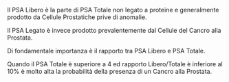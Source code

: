 Il PSA Libero è la parte di PSA Totale non legato a proteine e generalmente prodotto da Cellule Prostatiche prive di anomalie.

Il PSA Legato è invece prodotto prevalentemente dal Cellule del Cancro alla Prostata.

Di fondamentale importanza è il rapporto tra PSA Libero e PSA Totale.

Quando il PSA Totale è superiore a 4 ed rapporto Libero/Totale è inferiore al 10% è molto alta la probabilità della presenza di un Cancro alla
Prostata.
